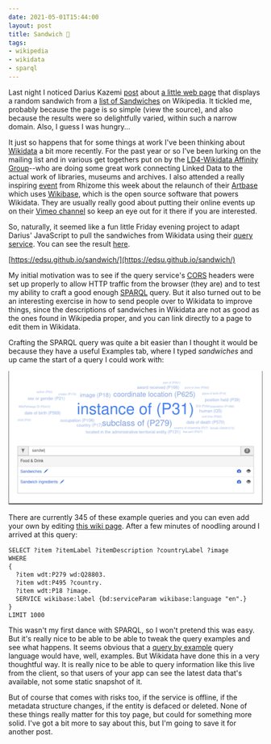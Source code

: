 ```yaml
---
date: 2021-05-01T15:44:00
layout: post
title: Sandwich 🥪
tags:
- wikipedia
- wikidata
- sparql
---
```



Last night I noticed Darius Kazemi [post] about [a little web page] that
displays a random sandwich from a [list of Sandwiches] on Wikipedia. It tickled
me, probably because the page is so simple (view the source), and also because
the results were so delightfully varied, within such a narrow domain. Also,
I guess I was hungry...

It just so happens that for some things at work I've been thinking about
[Wikidata] a bit more recently. For the past year or so I've been lurking on
the mailing list and in various get togethers put on by the [LD4-Wikidata
Affinity Group]--who are doing some great work connecting Linked Data to the
actual work of libraries, museums and archives. I also attended a really
inspiring [event] from Rhizome this week about the relaunch of their [Artbase]
which uses [Wikibase], which is the open source software that powers Wikidata.
They are usually really good about putting their online events up on their
[Vimeo channel] so keep an eye out for it there if you are interested.

So, naturally, it seemed like a fun little Friday evening project to adapt
Darius' JavaScript to pull the sandwiches from Wikidata using their [query
service]. You can see the result [here].

[https://edsu.github.io/sandwich/](https://edsu.github.io/sandwich/)

My initial motivation was to see if the query service's [CORS] headers were
set up properly to allow HTTP traffic from the browser (they are) and to test
my ability to craft a good enough [SPARQL] query. But it also turned out to be
an interesting exercise in how to send people over to Wikidata to improve
things, since the descriptions of sandwiches in Wikidata are not as good as the
ones found in Wikipedia proper, and you can link directly to a page to edit
them in Wikidata.

Crafting the SPARQL query was quite a bit easier than I thought it would be
because they have a useful Examples tab, where I typed *sandwiches* and up came
the start of a query I could work with:

<img class="img-responsive" src="/images/sandwich-query.png">

There are currently 345 of these example queries and you can even add your own
by editing [this wiki page]. After a few minutes of noodling around I arrived
at this query:

```sparql
SELECT ?item ?itemLabel ?itemDescription ?countryLabel ?image
WHERE
{
  ?item wdt:P279 wd:Q28803.
  ?item wdt:P495 ?country.
  ?item wdt:P18 ?image.
  SERVICE wikibase:label {bd:serviceParam wikibase:language "en".}
}
LIMIT 1000
```

This wasn't my first dance with SPARQL, so I won't pretend this was easy. But
it's really nice to be able to be able to tweak the query examples and see what
happens. It seems obvious that a [query by example] query language would have,
well, examples. But Wikidata have done this in a very thoughtful way. It is
really nice to be able to query information like this live from the client, so
that users of your app can see the latest data that's available, not some
static snapshot of it.

But of course that comes with risks too, if the service is offline, if the
metadata structure changes, if the entity is defaced or deleted. None of
these things really matter for this toy page, but could for something more
solid. I've got a bit more to say about this, but I'm going to save it for
another post.

[post]: https://friend.camp/@darius/106156575535176393

[a little web page]: https://tinysubversions.com/stuff/sandwiches/

[here]: https://edsu.github.io/sandwich/

[list of sandwiches]: https://en.wikipedia.org/wiki/List_of_sandwiches

[query service]: https://query.wikidata.org

[Wikidata]: https://wikidata.org

[LD4-Wikidata Affinity Group]: https://wiki.lyrasis.org/display/LD4P2/LD4-Wikidata+Affinity+Group

[CORS]: https://en.wikipedia.org/wiki/Cross-origin_resource_sharing

[ArtBase]: https://artbase.rhizome.org/

[Wikibase]: https://wikiba.se/

[event]: https://rhizome.org/events/from-black-boxes-to-open-systems-rhizome-artbase-relaunch/

[Vimeo channel]: https://vimeo.com/user365623

[SPARQL]: https://www.oreilly.com/library/view/learning-sparql-2nd/9781449371449/

[this wiki page]: https://www.wikidata.org/wiki/Wikidata:SPARQL_query_service/queries/examples

[query by example]: https://en.wikipedia.org/wiki/Query_by_Example
